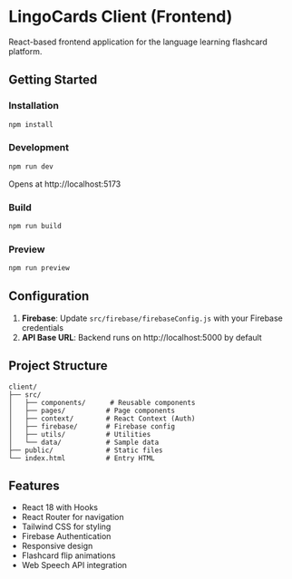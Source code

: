 # LingoCards Client (Frontend)

React-based frontend application for the language learning flashcard platform.

## Getting Started

### Installation

```bash
npm install
```

### Development

```bash
npm run dev
```

Opens at http://localhost:5173

### Build

```bash
npm run build
```

### Preview

```bash
npm run preview
```

## Configuration

1. **Firebase**: Update `src/firebase/firebaseConfig.js` with your Firebase credentials
2. **API Base URL**: Backend runs on http://localhost:5000 by default

## Project Structure

```
client/
├── src/
│   ├── components/      # Reusable components
│   ├── pages/          # Page components
│   ├── context/        # React Context (Auth)
│   ├── firebase/       # Firebase config
│   ├── utils/          # Utilities
│   └── data/           # Sample data
├── public/             # Static files
└── index.html          # Entry HTML
```

## Features

- React 18 with Hooks
- React Router for navigation
- Tailwind CSS for styling
- Firebase Authentication
- Responsive design
- Flashcard flip animations
- Web Speech API integration



